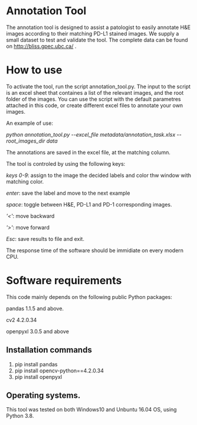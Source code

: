 # Annotation Tool
The annotation tool is designed to assist a patologist to easily annotate H&E images according to their matching PD-L1 stained images. We supply a small dataset to test and validate the tool. The complete data can be found on http://bliss.gpec.ubc.ca/ .

# How to use
To activate the tool, run the script annotation_tool.py. The input to the script is an excel sheet that containes a list of the relevant images, and the root folder of the images. You can use the script with the default parametres attached in this code, or create different excel files to annotate your own images.

An example of use:

_python annotation_tool.py --excel_file metadata/annotation_task.xlsx --root_images_dir data_

The annotations are saved in the excel file, at the matching column. 

The tool is controled by using the following keys:

_keys 0-9_: assign to the image the decided labels and color thw window with matching color.

_enter_: save the label and move to the next example

_space_: toggle between H&E, PD-L1 and PD-1 corresponding images.

_'<'_: move backward

_'>'_: move forward

_Esc_: save results to file and exit.

The response time of the software should be immidiate on every modern CPU.

# Software requirements
This code mainly depends on the following public Python packages:

pandas 1.1.5 and above.

cv2 4.2.0.34

openpyxl 3.0.5 and above


## Installation commands
1. pip install pandas
2. pip install opencv-python==4.2.0.34
3. pip install openpyxl

## Operating systems.
This tool was tested on both Windows10 and Unbuntu 16.04 OS, using Python 3.8.
